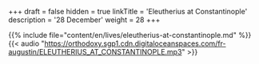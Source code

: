+++
draft = false
hidden = true
linkTitle = 'Eleutherius at Constantinople'
description = '28 December'
weight = 28
+++

{{% include file="content/en/lives/eleutherius-at-constantinople.md" %}}
{{< audio "https://orthodoxy.sgp1.cdn.digitaloceanspaces.com/fr-augustin/ELEUTHERIUS_AT_CONSTANTINOPLE.mp3" >}}
